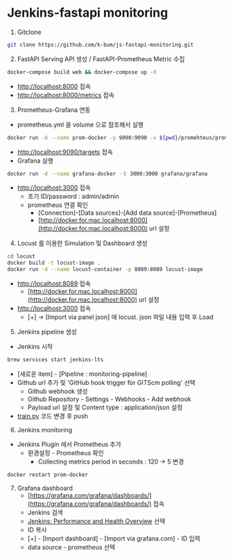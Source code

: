 # Jenkins-fastapi monitoring

1. Gitclone

```bash
git clone https://github.com/k-bum/js-fastapi-monitoring.git
```

2. FastAPI Serving API 생성 / FastAPI-Prometheus Metric 수집

```bash
docker-compose build web && docker-compose up -d
```

- [http://localhost:8000](http://localhost:8000) 접속
- [http://localhost:8000/metrics](http://localhost:8000/metrics) 접속
3. Prometheus-Grafana 연동
- prometheus.yml 을 volume 으로 참조해서 실행

```bash
docker run -d --name prom-docker -p 9090:9090 -v ${pwd}/promehteus/prometheus.yml:/etc/prometheus/prometheus.yml prom/prometheus
```

- [http://localhost:9090/targets](http://localhost:9090/targets) 접속
- Grafana 실행

```bash
docker run -d --name grafana-docker -ㅔ 3000:3000 grafana/grafana
```

- [http://localhost:3000](http://localhost:9090/targets) 접속
    - 초기 ID/password : admin/admin
    - prometheus 연결 확인
        - [Connection]-[Data sources]-[Add data source]-[Prometheus]
        - [http://docker.for.mac.localhost:8000](http://docker.for.mac.localhost:8000) url 설정
4. Locust 를 이용한 Simulation 및 Dashboard 생성

```bash
cd locust
docker build -t locust-image .
docker run -d --name locust-container -p 8089:8089 locust-image
```

- [http://localhost:8089](http://localhost:8089) 접속
    - [http://docker.for.mac.localhost:8000](http://docker.for.mac.localhost:8000) url 설정
- [http://localhost:3000](http://localhost:3000) 접속
    - [+] → [Import via panel json] 에 locust. json 파일 내용 입력 후 Load
5. Jenkins pipeline 생성
- Jenkins 시작

```bash
brew services start jenkins-lts
```

- [새로운 item] - [Pipeline : monitoring-pipeline]
- Github url 추가 및 'GitHub hook trigger for GITScm polling' 선택
    - Github webhook 생성
    - Github Repository - Settings - Webhooks - Add webhook
    - Payload url 설정 및 Content type : application/json 설정
- [train.py](http://train.py) 코드 변경 후 push
6. Jenkins monitoring
- Jenkins Plugin 에서 Prometheus 추가
    - 환경설정 - Prometheus 확인
        - Collecting metrics period in seconds : 120 → 5 변경

```bash
docker restart prom-docker
```

7. Grafana dashboard
    - [https://grafana.com/grafana/dashboards/](https://grafana.com/grafana/dashboards/) 접속
    - Jenkins 검색
    - [Jenkins: Performance and Health Overview](https://grafana.com/grafana/dashboards/9964) 선택
    - ID 복사
    - [+] - [Import dashboard] - [Import via grafana.com] - ID 입력
    - data source - prometheus 선택
